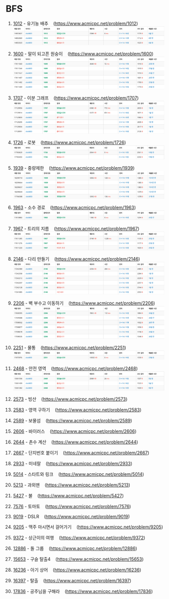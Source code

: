 # BFS

1. [1012](1012/) - 유기농 배추 &nbsp;&nbsp; (https://www.acmicpc.net/problem/1012)
   ![](1012/1012_score.png)

2. [1600](1600/) - 말이 되고픈 원숭이 &nbsp;&nbsp; (https://www.acmicpc.net/problem/1600)
   ![](1600/1600_score.png)

3. [1707](1707/) - 이분 그래프 &nbsp;&nbsp; (https://www.acmicpc.net/problem/1707)
   ![](1707/1707_score.png)

4. [1726](1726/) - 로봇 &nbsp;&nbsp; (https://www.acmicpc.net/problem/1726)
   ![](1726/1726_score.png)

5. [1939](1939/) - 중량제한 &nbsp;&nbsp; (https://www.acmicpc.net/problem/1939)
   ![](1939/1939_score.png)

6. [1963](1963/) - 소수 경로 &nbsp;&nbsp; (https://www.acmicpc.net/problem/1963)
   ![](1963/1963_score.png)

7. [1967](1967/) - 트리의 지름 &nbsp;&nbsp; (https://www.acmicpc.net/problem/1967)
   ![](1967/1967_score.png)

8. [2146](2146/) - 다리 만들기 &nbsp;&nbsp; (https://www.acmicpc.net/problem/2146)
   ![](2146/2146_score.png)

9. [2206](2206/) - 벽 부수고 이동하기 &nbsp;&nbsp; (https://www.acmicpc.net/problem/2206)
   ![](2206/2206_score.png)

10. [2251](2251/) - 물통 &nbsp;&nbsp; (https://www.acmicpc.net/problem/2251)
    ![](2251/2251_score.png)

11. [2468](2468/) - 안전 영역 &nbsp;&nbsp; (https://www.acmicpc.net/problem/2468)
    ![](2468/2468_score.png)

12. [2573](2573/) - 빙산 &nbsp;&nbsp; (https://www.acmicpc.net/problem/2573)
13. [2583](2583/) - 영역 구하기 &nbsp;&nbsp; (https://www.acmicpc.net/problem/2583)
14. [2589](2589/) - 보물섬 &nbsp;&nbsp; (https://www.acmicpc.net/problem/2589)
15. [2606](2606/) - 바이러스 &nbsp;&nbsp; (https://www.acmicpc.net/problem/2606)
16. [2644](2644/) - 촌수 계산 &nbsp;&nbsp; (https://www.acmicpc.net/problem/2644)
17. [2667](2667/) - 단지번호 붙이기 &nbsp;&nbsp; (https://www.acmicpc.net/problem/2667)
18. [2933](2933/) - 미네랄 &nbsp;&nbsp; (https://www.acmicpc.net/problem/2933)
19. [5014](5014/) - 스타트와 링크 &nbsp;&nbsp; (https://www.acmicpc.net/problem/5014)
20. [5213](5213/) - 과외맨 &nbsp;&nbsp; (https://www.acmicpc.net/problem/5213)
21. [5427](5427/) - 불 &nbsp;&nbsp; (https://www.acmicpc.net/problem/5427)
22. [7576](7576/) - 토마토 &nbsp;&nbsp; (https://www.acmicpc.net/problem/7576)
23. [9019](9019/) - DSLR &nbsp;&nbsp; (https://www.acmicpc.net/problem/9019)
24. [9205](9205/) - 맥주 마시면서 걸어가기 &nbsp;&nbsp; (https://www.acmicpc.net/problem/9205)
25. [9372](9372/) - 상근이의 여행 &nbsp;&nbsp; (https://www.acmicpc.net/problem/9372)
26. [12886](12886/) - 돌 그룹 &nbsp;&nbsp; (https://www.acmicpc.net/problem/12886)
27. [15653](15653/) - 구슬 탈출4 &nbsp;&nbsp; (https://www.acmicpc.net/problem/15653)
28. [16236](16236/) - 아기 상어 &nbsp;&nbsp; (https://www.acmicpc.net/problem/16236)
29. [16397](16397/) - 탈출 &nbsp;&nbsp; (https://www.acmicpc.net/problem/16397)
30. [17836](17836/) - 공주님을 구해라 &nbsp;&nbsp; (https://www.acmicpc.net/problem/17836)
